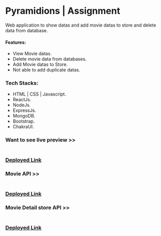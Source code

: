 <h1>Pyramidions | Assignment</h1>
<p>Web application to show datas and add movie datas to store and delete data from database.</p>
<h4>Features:</h4>
<ul>
  <li>View Movie datas.</li>
  <li>Delete movie data from databases.</li>
  <li>Add Movie datas to Store.</li>
  <li>Not able to add duplicate datas.</li>
</ul>

<h3 align="left">Tech Stacks:</h3>
<ul>
  <li>HTML | CSS | Javascript.</li>
  <li>ReactJs.</li>
  <li>NodeJs.</li>
  <li>ExpressJs.</li>
  <li>MongoDB.</li>
  <li>Bootstrap.</li>
  <li>ChakraUI.</li>
</ul>

<h3 align="left" > Want to see live preview >><h3>
<p align="left">
<br />
<a target="blank" href="https://pyramidions-movies.vercel.app/">Deployed Link</a>
</p>

<h3 align="left" > Movie API >><h3>
<p align="left">
<br />
<a target="blank" href="https://pyramidionsbackend-production.up.railway.app/movies/list">Deployed Link</a>
</p>

<h3 align="left" > Movie Detail store API >><h3>
<p align="left">
<br />
<a target="blank" href="https://pyramidionsbackend-production.up.railway.app/movies-details/list">Deployed Link</a>
</p>

